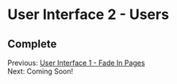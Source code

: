 # User Interface 2 - Users

## Complete
Previous: [User Interface 1 - Fade In Pages](https://github.com/biobricks/bionet/blob/master/walkthrough/14.react.7.md)  
Next: Coming Soon! 